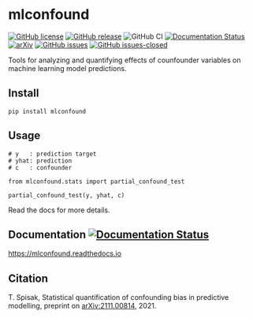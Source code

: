 # mlconfound
[![GitHub license](https://img.shields.io/github/license/pni-lab/mlconfound.svg)](https://github.com/pni-lab/mlconfound/blob/master/LICENSE)
[![GitHub release](https://img.shields.io/github/release/pni-lab/mlconfound.svg)](https://github.com/pni-lab/mlconfound/releases/)
![GitHub CI](https://github.com/pni-lab/mlconfound/actions/workflows/ci.yml/badge.svg)
[![Documentation Status](https://readthedocs.org/projects/mlconfound/badge/?version=latest)](https://mlconfound.readthedocs.io/en/latest/?badge=latest)
[![arXiv](https://img.shields.io/badge/arXiv-2111.00814-<COLOR>.svg)](https://arxiv.org/abs/2111.00814)
[![GitHub issues](https://img.shields.io/github/issues/pni-lab/mlconfound.svg)](https://GitHub.com/pni-lab/mlconfound/issues/)
[![GitHub issues-closed](https://img.shields.io/github/issues-closed/pni-lab/mlconfound.svg)](https://GitHub.com/pni-lab/mlconfound/issues?q=is%3Aissue+is%3Aclosed)

Tools for analyzing and quantifying effects of counfounder variables on machine learning model predictions.
## Install
````
pip install mlconfound
````

## Usage

````
# y   : prediction target
# yhat: prediction
# c   : confounder

from mlconfound.stats import partial_confound_test

partial_confound_test(y, yhat, c)
````

Read the docs for more details.

## Documentation [![Documentation Status](https://readthedocs.org/projects/mlconfound/badge/?version=latest)](https://mlconfound.readthedocs.io/en/latest/?badge=latest)
https://mlconfound.readthedocs.io

## Citation
T. Spisak, Statistical quantification of confounding bias in predictive modelling, preprint on [arXiv:2111.00814](http://arxiv-export-lb.library.cornell.edu/abs/2111.00814), 2021.
